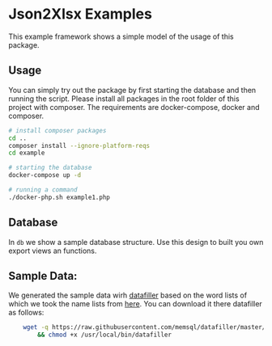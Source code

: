 # Json2Xlsx Examples

This example framework shows a simple model of the usage of this package.

## Usage
You can simply try out the package by first starting the database and then running the script.
Please install all packages in the root folder of this project with composer. The requirements are docker-compose, docker and composer.

```bash
# install composer packages
cd .. 
composer install --ignore-platform-reqs
cd example

# starting the database
docker-compose up -d

# running a command
./docker-php.sh example1.php
```

## Database
In `db` we show a sample database structure. Use this design to built you own export views an functions.

## Sample Data:

We generated the sample data wirh [datafiller](https://github.com/memsql/datafiller) based on the word lists of which we 
took the name lists from [here](http://www.outpost9.com/files/WordLists.html). You can download it there datafiller as follows:

```bash
    wget -q https://raw.githubusercontent.com/memsql/datafiller/master/datafiller -O /usr/local/bin/datafiller \
	    && chmod +x /usr/local/bin/datafiller
```
